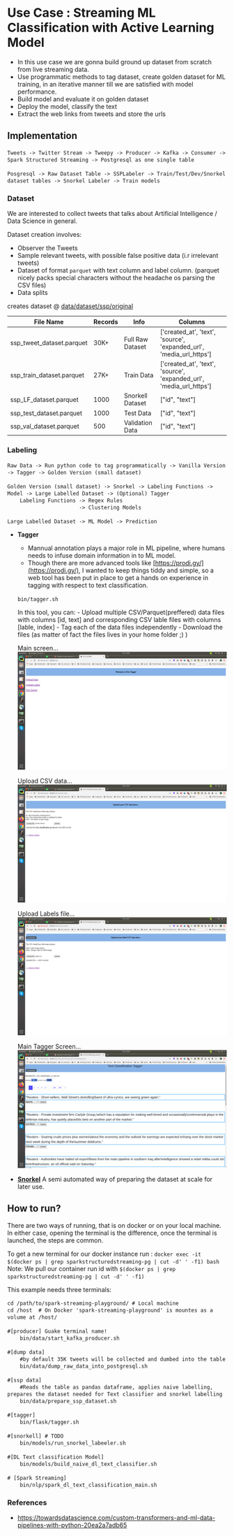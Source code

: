 # Use Case : Streaming ML Classification with Active Learning Model
- In this use case we are gonna build ground up dataset from scratch from live streaming data. 
- Use programmatic methods to tag dataset, create golden dataset for ML training, 
in an iterative manner till we are satisfied with model performance.
- Build model and evaluate it on golden dataset
- Deploy the model, classify the text
- Extract the web links from tweets and store the urls

## Implementation

```
Tweets -> Twitter Stream -> Tweepy -> Producer -> Kafka -> Consumer -> Spark Structured Streaming -> Postgresql as one single table

Posgresql -> Raw Dataset Table -> SSPLabeler -> Train/Test/Dev/Snorkel dataset tables -> Snorkel Labeler -> Train models 

```
### Dataset
We are interested to collect tweets that talks about Artificial Intelligence / Data Science in general.

Dataset creation involves:
- Observer the Tweets
- Sample relevant tweets, with possible false positive data (i.r irrelevant tweets)
- Dataset of format `parquet` with text column and label column. (parquet nicely packs special characters without the headache os parsing the CSV files)
- Data splits

creates dataset @ [data/dataset/ssp/original](../../data/dataset/ssp/original)

|File Name|Records|Info|Columns|
|---------|-------|----|------|
|ssp_tweet_dataset.parquet| 30K+|Full Raw Dataset|['created_at', 'text', 'source', 'expanded_url', 'media_url_https']|
|ssp_train_dataset.parquet | 27K+|Train Data|['created_at', 'text', 'source', 'expanded_url', 'media_url_https']|
|ssp_LF_dataset.parquet|1000|Snorkell Dataset|["id", "text"]|
|ssp_test_dataset.parquet | 1000| Test Data|["id", "text"]|
|ssp_val_dataset.parquet | 500|Validation Data|["id", "text"]|



### Labeling
```
Raw Data -> Run python code to tag programmatically -> Vanilla Version -> Tagger -> Golden Version (small dataset) 

Golden Version (small dataset) -> Snorkel -> Labeling Functions -> Model -> Large Labelled Dataset -> (Optional) Tagger
    Labeling Functions -> Regex Rules
                       -> Clustering Models

Large Labelled Dataset -> ML Model -> Prediction
```
 
- **Tagger**

    - Mannual annotation plays a major role in ML pipeline, where humans needs to infuse domain information in to ML model.
    - Though there are more advanced tools like [https://prodi.gy/](https://prodi.gy/), I wanted to keep things tiddy and simple, 
    so a web tool has been put in place to get a hands on experience in tagging with respect to text classification.
    
    `bin/tagger.sh`
    
    In this tool, you can:
        - Upload multiple CSV/Parquet(preffered) data files with columns [id, text] and corresponding
         CSV lable files with columns [lable, index]
        - Tag each of the data files independently
        - Download the files (as matter of fact the files lives in your home folder ;) )
    
    Main screen...
    ![](../images/text_tagger1.png)
    
    Upload CSV data...
    ![](../images/text_tagger_upload_csv.png)
    
    Upload Labels file...
    ![](../images/text_tagger_labels.png)
    
    Main Tagger Screen...
    ![](../images/text_tagger_screen.png)

    
- **[Snorkel](https://www.snorkel.org/)**
    A semi automated way of preparing the dataset at scale for later use.


## How to run?

There are two ways of running, that is on docker or on your local machine. In either case, opening the terminal
is the difference, once the terminal is launched, the steps are common. 

To get a new terminal for our docker instance run : `docker exec -it $(docker ps | grep sparkstructuredstreaming-pg | cut -d' ' -f1) bash`
Note: We pull our container run id with `$(docker ps | grep sparkstructuredstreaming-pg | cut -d' ' -f1)`

This example needs three terminals:

```
cd /path/to/spark-streaming-playground/ # Local machine
cd /host  # On Docker 'spark-streaming-playground' is mountes as a volume at /host/

#[producer] Guake terminal name! 
    bin/data/start_kafka_producer.sh

#[dump data]
    #by default 35K tweets will be collected and dumbed into the table
    bin/data/dump_raw_data_into_postgresql.sh

#[ssp data]
    #Reads the table as pandas dataframe, applies naive labelling, prepares the dataset needed for Text classifier and snorkel labelling
    bin/data/prepare_ssp_dataset.sh

#[tagger]
    bin/flask/tagger.sh

#[snorkell] # TODO
    bin/models/run_snorkel_labeeler.sh

#[DL Text classification Model]
    bin/models/build_naive_dl_text_classifier.sh 

# [Spark Streaming]
    bin/nlp/spark_dl_text_classification_main.sh
```

### References
- https://towardsdatascience.com/custom-transformers-and-ml-data-pipelines-with-python-20ea2a7adb65